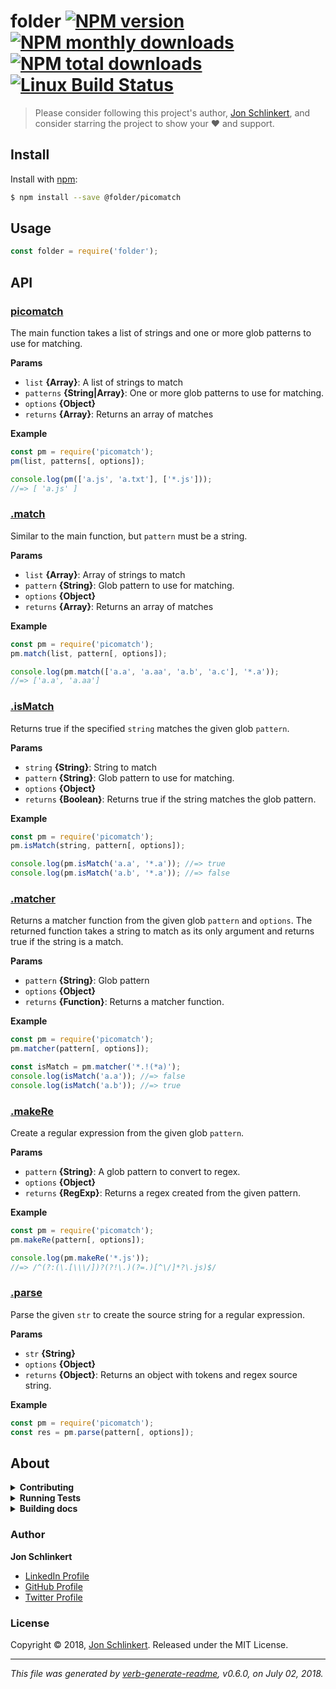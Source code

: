 # folder [![NPM version](https://img.shields.io/npm/v/@folder/picomatch.svg?style=flat)](https://www.npmjs.com/package/@folder/picomatch) [![NPM monthly downloads](https://img.shields.io/npm/dm/@folder/picomatch.svg?style=flat)](https://npmjs.org/package/@folder/picomatch) [![NPM total downloads](https://img.shields.io/npm/dt/@folder/picomatch.svg?style=flat)](https://npmjs.org/package/@folder/picomatch) [![Linux Build Status](https://img.shields.io/travis/folder/folder.svg?style=flat&label=Travis)](https://travis-ci.org/folder/folder)

> Please consider following this project's author, [Jon Schlinkert](https://github.com/jonschlinkert), and consider starring the project to show your :heart: and support.

## Install

Install with [npm](https://www.npmjs.com/):

```sh
$ npm install --save @folder/picomatch
```

## Usage

```js
const folder = require('folder');
```

## API

### [picomatch](index.js#L29)

The main function takes a list of strings and one or more glob patterns to use for matching.

**Params**

* `list` **{Array}**: A list of strings to match
* `patterns` **{String|Array}**: One or more glob patterns to use for matching.
* `options` **{Object}**
* `returns` **{Array}**: Returns an array of matches

**Example**

```js
const pm = require('picomatch');
pm(list, patterns[, options]);

console.log(pm(['a.js', 'a.txt'], ['*.js']));
//=> [ 'a.js' ]
```

### [.match](index.js#L84)

Similar to the main function, but `pattern` must be a string.

**Params**

* `list` **{Array}**: Array of strings to match
* `pattern` **{String}**: Glob pattern to use for matching.
* `options` **{Object}**
* `returns` **{Array}**: Returns an array of matches

**Example**

```js
const pm = require('picomatch');
pm.match(list, pattern[, options]);

console.log(pm.match(['a.a', 'a.aa', 'a.b', 'a.c'], '*.a'));
//=> ['a.a', 'a.aa']
```

### [.isMatch](index.js#L112)

Returns true if the specified `string` matches the given glob `pattern`.

**Params**

* `string` **{String}**: String to match
* `pattern` **{String}**: Glob pattern to use for matching.
* `options` **{Object}**
* `returns` **{Boolean}**: Returns true if the string matches the glob pattern.

**Example**

```js
const pm = require('picomatch');
pm.isMatch(string, pattern[, options]);

console.log(pm.isMatch('a.a', '*.a')); //=> true
console.log(pm.isMatch('a.b', '*.a')); //=> false
```

### [.matcher](index.js#L135)

Returns a matcher function from the given glob `pattern` and `options`. The returned function takes a string to match as its only argument and returns true if the string is a match.

**Params**

* `pattern` **{String}**: Glob pattern
* `options` **{Object}**
* `returns` **{Function}**: Returns a matcher function.

**Example**

```js
const pm = require('picomatch');
pm.matcher(pattern[, options]);

const isMatch = pm.matcher('*.!(*a)');
console.log(isMatch('a.a')); //=> false
console.log(isMatch('a.b')); //=> true
```

### [.makeRe](index.js#L156)

Create a regular expression from the given glob `pattern`.

**Params**

* `pattern` **{String}**: A glob pattern to convert to regex.
* `options` **{Object}**
* `returns` **{RegExp}**: Returns a regex created from the given pattern.

**Example**

```js
const pm = require('picomatch');
pm.makeRe(pattern[, options]);

console.log(pm.makeRe('*.js'));
//=> /^(?:(\.[\\\/])?(?!\.)(?=.)[^\/]*?\.js)$/
```

### [.parse](index.js#L179)

Parse the given `str` to create the source string for a regular expression.

**Params**

* `str` **{String}**
* `options` **{Object}**
* `returns` **{Object}**: Returns an object with tokens and regex source string.

**Example**

```js
const pm = require('picomatch');
const res = pm.parse(pattern[, options]);
```

## About

<details>
<summary><strong>Contributing</strong></summary>

Pull requests and stars are always welcome. For bugs and feature requests, [please create an issue](../../issues/new).

</details>

<details>
<summary><strong>Running Tests</strong></summary>

Running and reviewing unit tests is a great way to get familiarized with a library and its API. You can install dependencies and run tests with the following command:

```sh
$ npm install && npm test
```

</details>

<details>
<summary><strong>Building docs</strong></summary>

_(This project's readme.md is generated by [verb](https://github.com/verbose/verb-generate-readme), please don't edit the readme directly. Any changes to the readme must be made in the [.verb.md](.verb.md) readme template.)_

To generate the readme, run the following command:

```sh
$ npm install -g verbose/verb#dev verb-generate-readme && verb
```

</details>

### Author

**Jon Schlinkert**

* [LinkedIn Profile](https://linkedin.com/in/jonschlinkert)
* [GitHub Profile](https://github.com/jonschlinkert)
* [Twitter Profile](https://twitter.com/jonschlinkert)

### License

Copyright © 2018, [Jon Schlinkert](https://github.com/jonschlinkert).
Released under the MIT License.

***

_This file was generated by [verb-generate-readme](https://github.com/verbose/verb-generate-readme), v0.6.0, on July 02, 2018._
